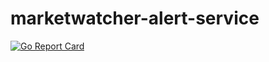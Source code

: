 # marketwatcher-alert-service

[![Go Report Card](https://goreportcard.com/badge/github.com/ThoughtWorksTurkey/marketwatcher-alert-service)](https://goreportcard.com/report/github.com/ThoughtWorksTurkey/marketwatcher-alert-service)
